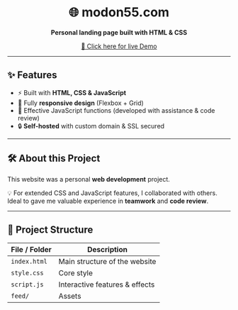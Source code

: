 <h1 align="center">🌐 modon55.com</h1>

<p align="center">
  <b>Personal landing page built with HTML & CSS</b><br/>
</p>

<p align="center">
  <a href="https://modon55.com" target="_blank">
    🔗 Click here for live Demo
  </a>
</p>

---

## ✨ Features
- ⚡ Built with **HTML, CSS & JavaScript**
- 📱 Fully **responsive design** (Flexbox + Grid)
- 🧩 Effective JavaScript functions (developed with assistance & code review)
- 🔒 **Self-hosted** with custom domain & SSL secured

---

## 🛠 About this Project
This website was a personal **web development** project.  

💡 For extended CSS and JavaScript features, I collaborated with others.  
Ideal to gave me valuable experience in **teamwork** and **code review**.  

---

## 📂 Project Structure
| File / Folder | Description |
|---------------|-------------|
| `index.html`  | Main structure of the website |
| `style.css`   | Core style |
| `script.js`   | Interactive features & effects |
| `feed/`       | Assets |
